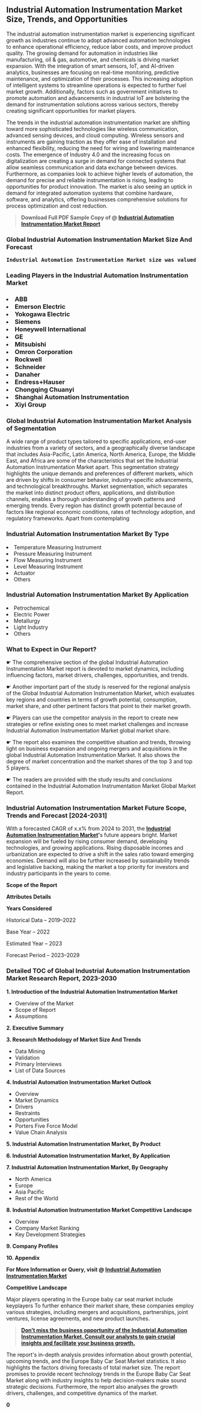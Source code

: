 <p> <h2>Industrial Automation Instrumentation Market Size, Trends, and Opportunities</h2><p>The industrial automation instrumentation market is experiencing significant growth as industries continue to adopt advanced automation technologies to enhance operational efficiency, reduce labor costs, and improve product quality. The growing demand for automation in industries like manufacturing, oil & gas, automotive, and chemicals is driving market expansion. With the integration of smart sensors, IoT, and AI-driven analytics, businesses are focusing on real-time monitoring, predictive maintenance, and optimization of their processes. This increasing adoption of intelligent systems to streamline operations is expected to further fuel market growth. Additionally, factors such as government initiatives to promote automation and advancements in industrial IoT are bolstering the demand for instrumentation solutions across various sectors, thereby creating significant opportunities for market players.<p>The trends in the industrial automation instrumentation market are shifting toward more sophisticated technologies like wireless communication, advanced sensing devices, and cloud computing. Wireless sensors and instruments are gaining traction as they offer ease of installation and enhanced flexibility, reducing the need for wiring and lowering maintenance costs. The emergence of Industry 4.0 and the increasing focus on digitalization are creating a surge in demand for connected systems that allow seamless communication and data exchange between devices. Furthermore, as companies look to achieve higher levels of automation, the demand for precise and reliable instrumentation is rising, leading to opportunities for product innovation. The market is also seeing an uptick in demand for integrated automation systems that combine hardware, software, and analytics, offering businesses comprehensive solutions for process optimization and cost reduction.</p><blockquote id="" class=""><strong>Download Full PDF Sample Copy of @&nbsp;<a href="https://www.verifiedmarketreports.com/download-sample/?rid=483614&utm_source=GitHub&utm_medium=258" target="_blank">Industrial Automation Instrumentation Market Report</a>&nbsp;&nbsp;</strong></blockquote><h3 id="" class=""><strong>Global&nbsp;Industrial Automation Instrumentation Market Size And Forecast</strong></h3><pre class="reader-text-block__code-block"><strong>Industrial Automation Instrumentation Market size was valued at USD 75 Billion in 2022 and is projected to reach USD 112 Billion by 2030, growing at a CAGR of 6.5% from 2024 to 2030.</strong></pre><h3 id="" class="">Leading Players in the&nbsp;Industrial Automation Instrumentation Market</h3><h3 class=""></Li><Li>ABB</Li><Li> Emerson Electric</Li><Li> Yokogawa Electric</Li><Li> Siemens</Li><Li> Honeywell International</Li><Li> GE</Li><Li> Mitsubishi</Li><Li> Omron Corporation</Li><Li> Rockwell</Li><Li> Schneider</Li><Li> Danaher</Li><Li> Endress+Hauser</Li><Li> Chongqing Chuanyi</Li><Li> Shanghai Automation Instrumentation</Li><Li> Xiyi Group</h3><h3 id="" class="">Global&nbsp;Industrial Automation Instrumentation Market Analysis of Segmentation</h3><p id="" class="">A wide range of product types tailored to specific applications, end-user industries from a variety of sectors, and a geographically diverse landscape that includes Asia-Pacific, Latin America, North America, Europe, the Middle East, and Africa are some of the characteristics that set the Industrial Automation Instrumentation Market apart. This segmentation strategy highlights the unique demands and preferences of different markets, which are driven by shifts in consumer behavior, industry-specific advancements, and technological breakthroughs. Market segmentation, which separates the market into distinct product offers, applications, and distribution channels, enables a thorough understanding of growth patterns and emerging trends. Every region has distinct growth potential because of factors like regional economic conditions, rates of technology adoption, and regulatory frameworks. Apart from contemplating</p><h3 id="" class="">Industrial Automation Instrumentation Market&nbsp;By Type</h3><p></Li><Li>Temperature Measuring Instrument</Li><Li> Pressure Measuring Instrument</Li><Li> Flow Measuring Instrument</Li><Li> Level Measuring Instrument</Li><Li> Actuator</Li><Li> Others</p><div class="" data-test-id=""><h3 id="" class="">Industrial Automation Instrumentation Market&nbsp;By Application</h3></div><p class=""></Li><Li>Petrochemical</Li><Li> Electric Power</Li><Li> Metallurgy</Li><Li> Light Industry</Li><Li> Others</p><div class="" data-test-id=""><h3><span class="">What to Expect in Our Report?</span></h3></div><div class="" data-test-id=""><p><span class="">☛ The comprehensive section of the global Industrial Automation Instrumentation Market report is devoted to market dynamics, including influencing factors, market drivers, challenges, opportunities, and trends.</span></p></div><div class="" data-test-id=""><p><span class="">☛ Another important part of the study is reserved for the regional analysis of the Global Industrial Automation Instrumentation Market, which evaluates key regions and countries in terms of growth potential, consumption, market share, and other pertinent factors that point to their market growth.</span></p></div><div class="" data-test-id=""><p><span class="">☛ Players can use the competitor analysis in the report to create new strategies or refine existing ones to meet market challenges and increase Industrial Automation Instrumentation Market global market share.</span></p></div><div class="" data-test-id=""><p><span class="">☛ The report also examines the competitive situation and trends, throwing light on business expansion and ongoing mergers and acquisitions in the global Industrial Automation Instrumentation Market. It also shows the degree of market concentration and the market shares of the top 3 and top 5 players.</span></p></div><div class="" data-test-id=""><p><span class="">☛ The readers are provided with the study results and conclusions contained in the Industrial Automation Instrumentation Market Global Market Report.</span></p></div><div class="" data-test-id=""><h3><span class="">Industrial Automation Instrumentation Market Future Scope, Trends and Forecast [2024-2031]</span></h3></div><div class="" data-test-id=""><p><span class="">With a forecasted CAGR of x.x% from 2024 to 2031, the <strong><a href="https://www.verifiedmarketreports.com/download-sample/?rid=483614&utm_source=GitHub&utm_medium=258" target="_blank">Industrial Automation Instrumentation Market</a>'</strong>s future appears bright. Market expansion will be fueled by rising consumer demand, developing technologies, and growing applications. Rising disposable incomes and urbanization are expected to drive a shift in the sales ratio toward emerging economies. Demand will also be further increased by sustainability trends and legislative backing, making the market a top priority for investors and industry participants in the years to come.</span></p><p id="ember66" class="ember-view reader-text-block__paragraph"><strong>Scope of the Report</strong></p><p id="ember67" class="ember-view reader-text-block__paragraph"><strong>Attributes Details</strong></p><p id="ember68" class="ember-view reader-text-block__paragraph"><strong>Years Considered</strong></p><p id="ember69" class="ember-view reader-text-block__paragraph">Historical Data &ndash; 2019&ndash;2022</p><p id="ember70" class="ember-view reader-text-block__paragraph">Base Year &ndash; 2022</p><p id="ember71" class="ember-view reader-text-block__paragraph">Estimated Year &ndash; 2023</p><p id="ember72" class="ember-view reader-text-block__paragraph">Forecast Period &ndash; 2023&ndash;2029</p></div><h3 id="" class="">Detailed TOC of Global Industrial Automation Instrumentation Market Research Report, 2023-2030</h3><p id="" class=""><strong>1. Introduction of the Industrial Automation Instrumentation Market</strong></p><ul><li>Overview of the Market</li><li>Scope of Report</li><li>Assumptions</li></ul><p id="" class=""><strong>2. Executive Summary</strong></p><p id="" class=""><strong>3. Research Methodology of Market Size And Trends</strong></p><ul><li>Data Mining</li><li>Validation</li><li>Primary Interviews</li><li>List of Data Sources</li></ul><p id="" class=""><strong>4. Industrial Automation Instrumentation Market Outlook</strong></p><ul><li>Overview</li><li>Market Dynamics</li><li>Drivers</li><li>Restraints</li><li>Opportunities</li><li>Porters Five Force Model</li><li>Value Chain Analysis</li></ul><p id="" class=""><strong>5. Industrial Automation Instrumentation Market, By Product</strong></p><p id="" class=""><strong>6. Industrial Automation Instrumentation Market, By Application</strong></p><p id="" class=""><strong>7. Industrial Automation Instrumentation Market, By Geography</strong></p><ul><li>North America</li><li>Europe</li><li>Asia Pacific</li><li>Rest of the World</li></ul><p id="" class=""><strong>8. Industrial Automation Instrumentation Market Competitive Landscape</strong></p><ul><li>Overview</li><li>Company Market Ranking</li><li>Key Development Strategies</li></ul><p id="" class=""><strong>9. Company Profiles</strong></p><p id="" class=""><strong>10. Appendix</strong></p><p><strong>For More Information or Query, visit&nbsp;@ <a href="https://www.verifiedmarketreports.com/product/industrial-automation-instrumentation-market/" target="_blank">Industrial Automation Instrumentation Market</a></strong></p><p id="ember61" class="ember-view reader-text-block__paragraph"><strong>Competitive Landscape</strong></p><p id="ember62" class="ember-view reader-text-block__paragraph">Major players operating in the Europe baby car seat market include keyplayers To further enhance their market share, these companies employ various strategies, including mergers and acquisitions, partnerships, joint ventures, license agreements, and new product launches.</p><blockquote id="ember63" class="ember-view reader-text-block__blockquote"><strong><a href="https://www.verifiedmarketreports.com/download-sample/?rid=483614&utm_source=GitHub&utm_medium=258" target="_blank">Don&rsquo;t miss the business opportunity of the Industrial Automation Instrumentation Market. Consult our analysts to gain crucial insights and facilitate your business growth.</a></strong></blockquote><p id="ember64" class="ember-view reader-text-block__paragraph">The report's in-depth analysis provides information about growth potential, upcoming trends, and the Europe Baby Car Seat Market statistics. It also highlights the factors driving forecasts of total market size. The report promises to provide recent technology trends in the Europe Baby Car Seat Market along with industry insights to help decision-makers make sound strategic decisions. Furthermore, the report also analyses the growth drivers, challenges, and competitive dynamics of the market.</p><p class="ember-view reader-text-block__paragraph"><strong>0</strong></p>
